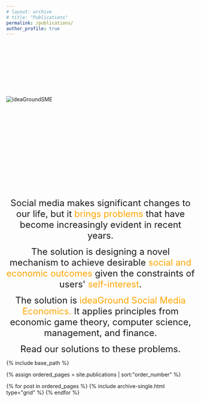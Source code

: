 ```yaml
---
# layout: archive
# title: "Publications"
permalink: /publications/
author_profile: true
---
```


<br/><br/>

<br/><br/>

<br/><br/>


![ideaGroundSME](../images/ideaGroundSME3.png)

<!-- <p style="text-align: center;"><font face="Aptos (Body)" size=10 color='orange'>Problems on Social Media</font></p> -->

<br/><br/>

<br/><br/>

<br/><br/>

<br/><br/>

<br/><br/>

<p style="text-align: center;"><font face="Aptos (Body)" size=5>Social media makes significant changes to our life, but it <font color="orange">brings problems</font> that have become increasingly evident in recent years.</font></p>
<p style="text-align: center;"><font face="Aptos (Body)" size=5>The solution is designing a novel mechanism to achieve desirable <font color="orange">social and economic outcomes</font> given the constraints of users' <font color="orange">self-interest</font>.</font></p>
<p style="text-align: center;"><font face="Aptos (Body)" size=5>The solution is <font color="orange"> ideaGround Social Media Economics.</font> It applies principles from economic game theory, computer science, management, and finance.</font></p>
<p style="text-align: center;"><font face="Aptos (Body)" size=5>Read our solutions to these problems.</font></p>


<nbsp>

{% include base_path %}

{% assign ordered_pages = site.publications | sort:"order_number" %}

{% for post in ordered_pages %}
  {% include archive-single.html type="grid" %}
{% endfor %}



<!-- <p style="text-align: center;"><font face="Aptos (Body)" size=5>The solution to these problems is to design a novel mechanism which </font></p> -->